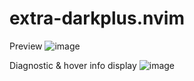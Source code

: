 # extra-darkplus.nvim
Preview
![image](https://user-images.githubusercontent.com/84747244/150140733-8936150f-a3d0-43f1-859b-6219618da9ce.png)

Diagnostic & hover info display
![image](https://user-images.githubusercontent.com/84747244/150141383-f09f13ea-96c5-43b5-9f92-de6f1e840c12.png)

